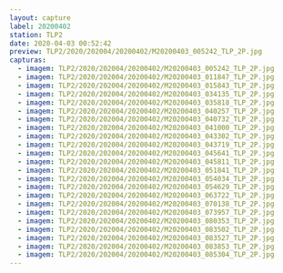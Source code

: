```yaml
---
layout: capture
label: 20200402
station: TLP2
date: 2020-04-03 00:52:42
preview: TLP2/2020/202004/20200402/M20200403_005242_TLP_2P.jpg
capturas:
  - imagem: TLP2/2020/202004/20200402/M20200403_005242_TLP_2P.jpg
  - imagem: TLP2/2020/202004/20200402/M20200403_011847_TLP_2P.jpg
  - imagem: TLP2/2020/202004/20200402/M20200403_015843_TLP_2P.jpg
  - imagem: TLP2/2020/202004/20200402/M20200403_034135_TLP_2P.jpg
  - imagem: TLP2/2020/202004/20200402/M20200403_035818_TLP_2P.jpg
  - imagem: TLP2/2020/202004/20200402/M20200403_040257_TLP_2P.jpg
  - imagem: TLP2/2020/202004/20200402/M20200403_040732_TLP_2P.jpg
  - imagem: TLP2/2020/202004/20200402/M20200403_041000_TLP_2P.jpg
  - imagem: TLP2/2020/202004/20200402/M20200403_043302_TLP_2P.jpg
  - imagem: TLP2/2020/202004/20200402/M20200403_043719_TLP_2P.jpg
  - imagem: TLP2/2020/202004/20200402/M20200403_045641_TLP_2P.jpg
  - imagem: TLP2/2020/202004/20200402/M20200403_045811_TLP_2P.jpg
  - imagem: TLP2/2020/202004/20200402/M20200403_051841_TLP_2P.jpg
  - imagem: TLP2/2020/202004/20200402/M20200403_054034_TLP_2P.jpg
  - imagem: TLP2/2020/202004/20200402/M20200403_054629_TLP_2P.jpg
  - imagem: TLP2/2020/202004/20200402/M20200403_063722_TLP_2P.jpg
  - imagem: TLP2/2020/202004/20200402/M20200403_070138_TLP_2P.jpg
  - imagem: TLP2/2020/202004/20200402/M20200403_073957_TLP_2P.jpg
  - imagem: TLP2/2020/202004/20200402/M20200403_080353_TLP_2P.jpg
  - imagem: TLP2/2020/202004/20200402/M20200403_083502_TLP_2P.jpg
  - imagem: TLP2/2020/202004/20200402/M20200403_083527_TLP_2P.jpg
  - imagem: TLP2/2020/202004/20200402/M20200403_083853_TLP_2P.jpg
  - imagem: TLP2/2020/202004/20200402/M20200403_085304_TLP_2P.jpg
---
```

